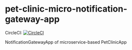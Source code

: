 # pet-clinic-micro-notification-gateway-app
CircleCI: [![CircleCI](https://circleci.com/gh/piotrek19/pet-clinic-micro-notification-gateway-app.svg?style=svg)](https://circleci.com/gh/piotrek19/pet-clinic-micro-notification-gateway-app)

NotificationGatewayApp of microservice-based PetClinicApp
